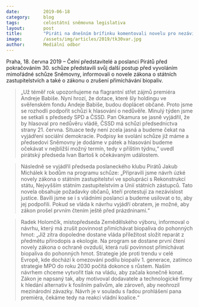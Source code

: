 ```yaml
---
date:         2019-06-18
category:     blog
tags:         celostátní sněmovna legislativa
layout:       post
title:        "Piráti na dnešním brífinku komentovali novelu pro nezávislá státní zastupitelství, konec podpory biopaliv a hlasování o nedůvěře vlády"
image:        /assets/img/articles/2019/tk30var.jpg
author:       Mediální odbor
---
```


Praha, 18. června 2019 – Čelní představitelé a poslanci Pirátů před pokračováním 30. schůze představili svůj další postup před vyvoláním mimořádné schůze Sněmovny, informovali o novele zákona o státních zastupitelstvích a také o zákonu o zrušení přimíchávání biopaliv.

> „Už téměř rok upozorňujeme na flagrantní střet zájmů premiéra Andreje Babiše. Nyní hrozí, že dotace, které šly holdingu ve svěřenském fondu Andeje Babiše, budou doplácet občané. Proto jsme se rozhodli podpořit schůzi k hlasování o nedůvěře. Minulý týden jsme se setkali s předsedy SPD a ČSSD. Pan Okamura se jasně vyjádřil, že by hlasoval pro nedůvěru vládě, ČSSD má schůzi předsednictva strany 21. června. Situace tedy není zcela jasná a budeme čekat na vyjádření sociální demokracie. Podpisy ke svolání schůze již máme a předsedovi Sněmovny je dodáme v pátek a hlasování budeme očekávat v nejbližší možný termín, tedy v příštím týdnu,“ uvedl pirátský předseda Ivan Bartoš k očekávaným událostem.

> Následně se vyjádřil předseda poslaneckého klubu Pirátů Jakub Michálek k bodům na programu schůze: „Připravili jsme návrh úzké novely zákona o státním zastupitelství ve spolupráci s Rekonstrukcí státu, Nejvyšším státním zastupitelstvím a Unií státních zástupců. Tato novela obsahuje požadavky občanů, kteří protestují za nezávislost justice. Bavili jsme se i s vládními poslanci a budeme usilovat o to, aby jej podpořili. Pokud se vláda k návrhu vyjádří obratem, je možné, aby zákon prošel prvním čtením ještě před prázdninami.“

> Radek Holomčík, místopředseda Zemědělského výboru, informoval o návrhu, který má zrušit povinnost přimíchávat biopaliva do pohonných hmot: „Již zítra dopoledne dostane vláda příležitost složit reparát z předmětu přírodopis a ekologie. Na program se dostane první čtení novely zákona o ochraně ovzduší, která ruší povinnost přimíchávat biopaliva do pohonných hmot. Strategie jde proti trendu v celé Evropě, kde dochází k omezování podílu biopaliv 1. generace, zatímco strategie MPO do roku 2030 počítá dokonce s růstem. Naším návrhem chceme vytvořit tlak na vládu, aby začala konečně konat. Zákon je napsaný tak, aby motivoval dodavatele a technologické firmy k hledání alternativ k fosilním palivům, ale zároveň, aby neohrozil mezinárodní závazky. Návrh je v souladu s řadou prohlášení pana premiéra, čekáme tedy na reakci vládní koalice.“
